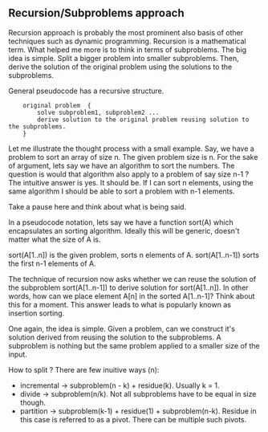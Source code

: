 ## Recursion/Subproblems approach
Recursion approach is probably the most prominent also basis of other techniques such as dynamic programming. Recursion is a mathematical term. What helped me more is to think in terms of subproblems. The big idea is simple. Split a bigger problem into smaller subproblems. Then, derive the solution of the original problem using the solutions to the subproblems.

General pseudocode has a recursive structure.
```
    original problem  {
        solve subproblem1, subproblem2 ...         
        derive solution to the original problem reusing solution to the subproblems.
    }
```

Let me illustrate the thought process with a small example. Say, we have a problem to sort an array of size n. The given problem size is n. 
For the sake of argument, lets say we have an algorithm to sort the numbers. The question is would that algorithm also apply to a problem of say size 
n-1 ? The intuitive answer is yes. It should be. If I can sort n elements, using the same algorithm I should be able to sort a problem with n-1 elements. 

Take a pause here and think about what is being said. 

In a pseudocode notation, lets say we have a function sort(A) which encapsulates an sorting algorithm. Ideally this will be generic, doesn't matter what the size of A is. 

sort(A[1..n]) is the given problem, sorts n elements of A.
sort(A[1..n-1]) sorts the first n-1 elements of A. 

The technique of recursion now asks whether we can reuse the solution of the subproblem sort(A[1..n-1]) to derive solution for sort(A[1..n]). In other words, how can we place element A[n] in the sorted A[1..n-1]? Think about this for a moment. This answer leads to what is popularly known as insertion sorting. 

One again, the idea is simple. Given a problem, can we construct it's solution derived from reusing the solution to the subproblems. A subproblem is nothing but the same problem applied to a smaller size of the input.


How to split ? There are few inuitive ways (n): 
+ incremental ->  subproblem(n - k) + residue(k). Usually k = 1. 
+ divide -> subproblem(n/k). Not all subproblems have to be equal in size though.
+ partition -> subproblem(k-1) + residue(1) + subproblem(n-k). Residue in this case is referred to as a pivot. There can be multiple such pivots.
